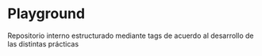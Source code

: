 # Playground
Repositorio interno estructurado mediante tags de acuerdo al desarrollo de las distintas prácticas
